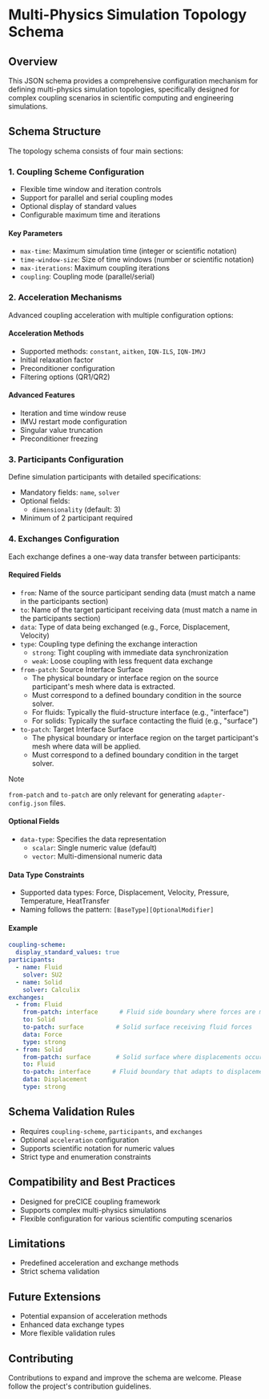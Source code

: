# Multi-Physics Simulation Topology Schema

## Overview

This JSON schema provides a comprehensive configuration mechanism for defining multi-physics simulation topologies, specifically designed for complex coupling scenarios in scientific computing and engineering simulations.

## Schema Structure

The topology schema consists of four main sections:

### 1. Coupling Scheme Configuration
- Flexible time window and iteration controls
- Support for parallel and serial coupling modes
- Optional display of standard values
- Configurable maximum time and iterations

#### Key Parameters
- `max-time`: Maximum simulation time (integer or scientific notation)
- `time-window-size`: Size of time windows (number or scientific notation)
- `max-iterations`: Maximum coupling iterations
- `coupling`: Coupling mode (parallel/serial)

### 2. Acceleration Mechanisms
Advanced coupling acceleration with multiple configuration options:

#### Acceleration Methods
- Supported methods: `constant`, `aitken`, `IQN-ILS`, `IQN-IMVJ`
- Initial relaxation factor
- Preconditioner configuration
- Filtering options (QR1/QR2)

#### Advanced Features
- Iteration and time window reuse
- IMVJ restart mode configuration
- Singular value truncation
- Preconditioner freezing

### 3. Participants Configuration
Define simulation participants with detailed specifications:

- Mandatory fields: `name`, `solver`
- Optional fields:
  - `dimensionality` (default: 3)
- Minimum of 2 participant required

### 4. Exchanges Configuration
Each exchange defines a one-way data transfer between participants:

#### Required Fields
- `from`: Name of the source participant sending data (must match a name in the participants section)
- `to`: Name of the target participant receiving data (must match a name in the participants section)
- `data`: Type of data being exchanged (e.g., Force, Displacement, Velocity)
- `type`: Coupling type defining the exchange interaction
  - `strong`: Tight coupling with immediate data synchronization
  - `weak`: Loose coupling with less frequent data exchange
- `from-patch`: Source Interface Surface
  - The physical boundary or interface region on the source participant's mesh where data is extracted.
  - Must correspond to a defined boundary condition in the source solver.
  - For fluids: Typically the fluid-structure interface (e.g., "interface")
  - For solids: Typically the surface contacting the fluid (e.g., "surface")
- `to-patch`: Target Interface Surface
  - The physical boundary or interface region on the target participant's mesh where data will be applied.
  - Must correspond to a defined boundary condition in the target solver.
> [!NOTE]
> `from-patch` and `to-patch` are only relevant for generating `adapter-config.json` files.


#### Optional Fields
- `data-type`: Specifies the data representation
  - `scalar`: Single numeric value (default)
  - `vector`: Multi-dimensional numeric data

#### Data Type Constraints
- Supported data types: Force, Displacement, Velocity, Pressure, Temperature, HeatTransfer
- Naming follows the pattern: `[BaseType][OptionalModifier]`

#### Example
```yaml
coupling-scheme:
  display_standard_values: true
participants:
  - name: Fluid
    solver: SU2
  - name: Solid
    solver: Calculix
exchanges:
  - from: Fluid
    from-patch: interface      # Fluid side boundary where forces are measured
    to: Solid
    to-patch: surface         # Solid surface receiving fluid forces
    data: Force
    type: strong
  - from: Solid
    from-patch: surface       # Solid surface where displacements occur
    to: Fluid
    to-patch: interface      # Fluid boundary that adapts to displacements
    data: Displacement
    type: strong
```

## Schema Validation Rules

- Requires `coupling-scheme`, `participants`, and `exchanges`
- Optional `acceleration` configuration
- Supports scientific notation for numeric values
- Strict type and enumeration constraints

## Compatibility and Best Practices

- Designed for preCICE coupling framework
- Supports complex multi-physics simulations
- Flexible configuration for various scientific computing scenarios

## Limitations

- Predefined acceleration and exchange methods
- Strict schema validation

## Future Extensions

- Potential expansion of acceleration methods
- Enhanced data exchange types
- More flexible validation rules

## Contributing

Contributions to expand and improve the schema are welcome. Please follow the project's contribution guidelines.
